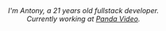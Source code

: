 <div align="center"><em>I'm Antony, a 21 years old fullstack developer.<br/>Currently working at <a href="https://pandavideo.com.br/" target="_blank">Panda Video</a>.</em></div>
<!--<h1 align="center">[Fullstack developer]</h1>
<br />
<div align="center"><em>I'm Antony, a 19 years old developer.<br/>Currently working at <a href="https://pandavideo.com.br/" target="_blank">Panda Video</a>.</em></div>
<br />
<div align="center">
  <img align="center" width="70%" src="https://github-readme-stats.vercel.app/api?username=AntonyOnScript&theme=vue" />
  <br/>
  <br/>
  <img align="center" width="70%" src="https://github-readme-stats.vercel.app/api/top-langs?username=AntonyOnScript&layout=compact&langs_count=8&theme=vue" />-->
</div>
</a>
